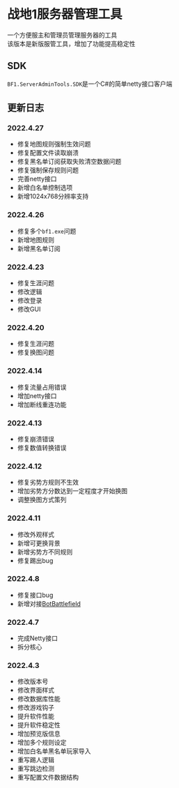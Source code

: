 # 战地1服务器管理工具

一个方便服主和管理员管理服务器的工具  
该版本是新版服管工具，增加了功能提高稳定性

## SDK
`BF1.ServerAdminTools.SDK`是一个C#的简单netty接口客户端

## 更新日志
### 2022.4.27
- 修复地图规则强制生效问题
- 修复配置文件读取崩溃
- 修复黑名单订阅获取失败清空数据问题
- 修复强制保存规则问题
- 完善netty接口
- 新增白名单控制选项
- 新增1024x768分辨率支持

### 2022.4.26
- 修复多个`bf1.exe`问题
- 新增地图规则
- 新增黑名单订阅

### 2022.4.23
- 修复生涯问题
- 修改逻辑
- 修改登录
- 修改GUI

### 2022.4.20
- 修复生涯问题
- 修复换图问题

### 2022.4.14
- 修复流量占用错误
- 增加netty接口
- 增加断线重连功能

### 2022.4.13
- 修复崩溃错误
- 修复数值转换错误

### 2022.4.12
- 修复劣势方规则不生效
- 增加劣势方分数达到一定程度才开始换图
- 调整换图方式策列

### 2022.4.11
- 修改外观样式
- 新增可更换背景
- 新增劣势方不同规则
- 修复踢出bug

### 2022.4.8
- 修复接口bug
- 新增对接[BotBattlefield](https://github.com/Coloryr/BotBattlefield)

### 2022.4.7
- 完成Netty接口
- 拆分核心

### 2022.4.3
- 修改版本号
- 修改界面样式
- 修改数据库性能
- 修改游戏钩子
- 提升软件性能
- 提升软件稳定性
- 增加预览版信息
- 增加多个规则设定
- 增加白名单黑名单玩家导入
- 重写踢人逻辑
- 重写跳边检测
- 重写配置文件数据结构
